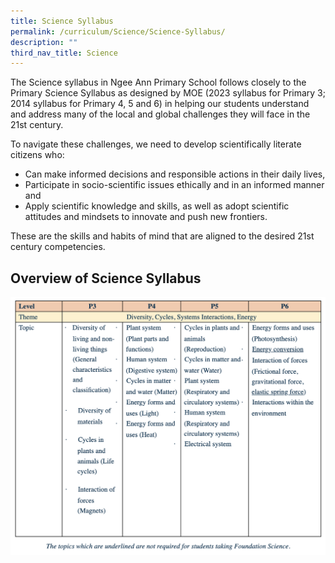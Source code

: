 ```yaml
---
title: Science Syllabus
permalink: /curriculum/Science/Science-Syllabus/
description: ""
third_nav_title: Science
---
```

The Science syllabus in Ngee Ann Primary School follows closely to the Primary Science Syllabus as designed by MOE (2023 syllabus for Primary 3; 2014 syllabus for Primary 4, 5 and 6) in helping our students understand and address many of the local and global challenges they will face in the 21st century.

To navigate these challenges, we need to develop scientifically literate citizens who:

*   Can make informed decisions and responsible actions in their daily lives,
*   Participate in socio-scientific issues ethically and in an informed manner and
*   Apply scientific knowledge and skills, as well as adopt scientific attitudes and mindsets to innovate and push new frontiers.

These are the skills and habits of mind that are aligned to the desired 21st century competencies.

Overview of Science Syllabus
----------------------------
![](/images/sciencesyllabus.png)